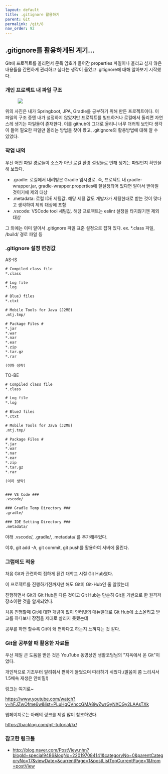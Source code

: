 ```yaml
---
layout: default
title: .gitignore 활용하기
parent: Git
permalink: /git/8
nav_order: 92
---
```


## .gitignore를 활용하게된 계기...

Git에 프로젝트를 올리면서 문득 암호가 들어간 properties 파일이나 올리고 싶지 않은 내용들을 간편하게 관리하고 싶다는 생각이 들었고 .gitignore에 대해 알아보기 시작했다.  



### 개인 프로젝트 내 파일 구조

<aside>
<figure>
<img src="{{ "/media/img/Git/git8-01.PNG" | absolute_url }}" />
</figure>
</aside>

위의 사진은 내가 Springboot, JPA, Gradle를 공부하기 위해 만든 프로젝트이다. 이 파일의 구조 중엔 내가 설정하지 않았지만 프로젝트를 빌드하거나 로컬에서 돌리면 자연스레 생기는 파일들이 존재한다. 이를 github에 그대로 올리니 너무 더러워 보인다 생각이 들어 필요한 파일만 올리는 방법을 찾아 봤고, .gitignore의 활용방법에 대해 알 수 있었다. 


### 작업 내역

우선 어떤 파일 경로들이 소스가 아닌 로컬 환경 설정들로 인해 생기는 파일인지 확인을 해 보았다.
 - .gradle: 로컬에서 내려받은 Gradle 임시경로. 즉, 프로젝트 내 gradle-wrapper.jar, gradle-wrapper.properties에 잘설정되어 있다면 알아서 받아질 것이기에 제외 대상
 - .metadata: 로컬 IDE 세팅값. 해당 세팅 값도 개발자가 세팅한대로 받는 것이 맞다고 생각하여 제외 대상에 포함
 - .vscode: VSCode tool 세팅값. 해당 프로젝트는 eslint 설정을 타지않기엔 제외 대상

 그 외에는 이미 알아서 .gitignore 파일 표준 설정으로 잡혀 있다. ex. *.class 파일, /build/ 경로 파일 등


### .gitignore 설정 변경값

AS-IS
```xml
# Compiled class file
*.class

# Log file
*.log

# BlueJ files
*.ctxt

# Mobile Tools for Java (J2ME)
.mtj.tmp/

# Package Files #
*.jar
*.war
*.nar
*.ear
*.zip
*.tar.gz
*.rar

(이하 생략)


```


TO-BE
```xml
# Compiled class file
*.class

# Log file
*.log

# BlueJ files
*.ctxt

# Mobile Tools for Java (J2ME)
.mtj.tmp/

# Package Files #
*.jar
*.war
*.nar
*.ear
*.zip
*.tar.gz
*.rar

(이하 생략)


### VS Code ###
.vscode/

### Gradle Temp Directory ###
.gradle/

### IDE Setting Directory ###
.metadata/

```

아래 .vscode/, .gradle/, .metadata/ 를 추가해주었다.

이후, git add -A, git commit, git push를 활용하여 서버에 올린다.


### 그럼에도 적응

처음 Git과 관련하여 접하게 된건 대학교 시절 Git Hub였다.

이 프로젝트를 진행하기전까지만 해도 Git이 Git-Hub인 줄 알았는데 

진행하면서 Git과 Git Hub은 다른 것이고 Git Hub는 단순히 Git을 기반으로 한 원격저장소이란 것을 알게되었다.

처음 진행할때 Git에 대한 개념이 없이 인터넷의 매뉴얼대로 Git Hub에 소스올리고 받고를 하다보니 장점을 제대로 살리지 못했는데

공부를 하면 할수록 Git이 왜 편하다고 하는지 느껴지는 것 같다.



### Git을 공부할 때 활용한 자료들

우선 제일 큰 도움을 받은 것은 YouTube 동영상인 생활코딩님의 "지옥에서 온 Git"이었다. 

개인적으로 기초부터 알려줘서 편하게 들었으며 따라하기 쉬웠다.(말씀이 쫌 느리셔서 1.5배속 재생은 안비밀!)

링크는 여기로~

https://www.youtube.com/watch?v=hFJZwOfme6w&list=PLuHgQVnccGMA8iwZwrGyNXCGy2LAAsTXk


웹페이지로는 아래의 링크를 제일 많이 참조하였다.

https://backlog.com/git-tutorial/kr/



### 참고한 링크들

 - http://blog.naver.com/PostView.nhn?blogId=special9486&logNo=220197084141&categoryNo=0&parentCategoryNo=17&viewDate=&currentPage=1&postListTopCurrentPage=1&from=postView


